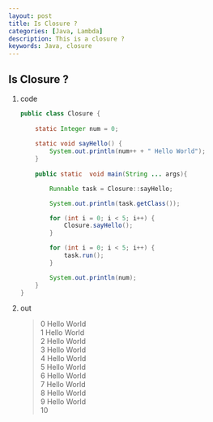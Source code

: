 ```yaml
---
layout: post
title: Is Closure ?
categories: [Java, Lambda]
description: This is a closure ?
keywords: Java, closure
---
```


## Is Closure ?

1. code

    ```java
    public class Closure {
        
        static Integer num = 0;
        
        static void sayHello() {
            System.out.println(num++ + " Hello World");
        }
        
        public static  void main(String ... args){
    
            Runnable task = Closure::sayHello;
    
            System.out.println(task.getClass());
    
            for (int i = 0; i < 5; i++) {
                Closure.sayHello();
            }
    
            for (int i = 0; i < 5; i++) {
                task.run();
            }
    
            System.out.println(num);
        }
    }
    ```

1. out 

    > 0 Hello World  
      1 Hello World  
      2 Hello World  
      3 Hello World  
      4 Hello World  
      5 Hello World  
      6 Hello World  
      7 Hello World  
      8 Hello World  
      9 Hello World  
      10